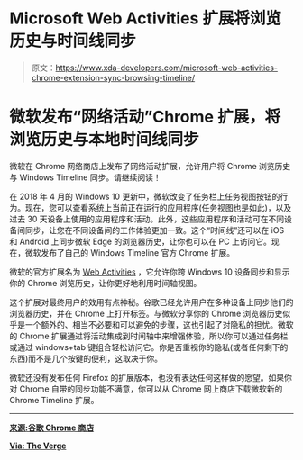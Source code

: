 # Microsoft Web Activities 扩展将浏览历史与时间线同步

> 原文：<https://www.xda-developers.com/microsoft-web-activities-chrome-extension-sync-browsing-timeline/>

# 微软发布“网络活动”Chrome 扩展，将浏览历史与本地时间线同步

微软在 Chrome 网络商店上发布了网络活动扩展，允许用户将 Chrome 浏览历史与 Windows Timeline 同步。请继续阅读！

在 2018 年 4 月的 Windows 10 更新中，微软改变了任务栏上任务视图按钮的行为。现在，您可以查看系统上当前正在运行的应用程序(任务视图也是如此)，以及过去 30 天设备上使用的应用程序和活动。此外，这些应用程序和活动可在不同设备间同步，让您在不同设备间的工作体验更加一致。这个“时间线”还可以在 iOS 和 Android 上同步微软 Edge 的浏览器历史，让你也可以在 PC 上访问它。现在，微软发布了自己的 Windows Timeline 官方 Chrome 扩展。

微软的官方扩展名为 [Web Activities](https://chrome.google.com/webstore/detail/web-activities/eiipeonhflhoiacfbniealbdjoeoglid/related) ，它允许你跨 Windows 10 设备同步和显示你的 Chrome 浏览历史，让你更好地利用时间轴视图。

这个扩展对最终用户的效用有点神秘。谷歌已经允许用户在多种设备上同步他们的浏览器历史，并在 Chrome 上打开标签。与微软分享你的 Chrome 浏览器历史似乎是一个额外的、相当不必要和可以避免的步骤，这也引起了对隐私的担忧。微软的 Chrome 扩展通过将活动集成到时间轴中来增强体验，所以你可以通过任务栏或通过 windows+tab 键组合轻松访问它。你是否重视你的隐私(或者任何剩下的东西)而不是几个按键的便利，这取决于你。

微软还没有发布任何 Firefox 的扩展版本，也没有表达任何这样做的愿望。如果你对 Chrome 自带的同步功能不满意，你可以从 Chrome 网上商店下载微软新的 Chrome Timeline 扩展。

* * *

[**来源:谷歌 Chrome 商店**](https://chrome.google.com/webstore/detail/web-activities/eiipeonhflhoiacfbniealbdjoeoglid/related)

[**Via: The Verge**](https://www.theverge.com/2019/2/19/18231226/microsoft-google-chrome-extension-timeline-support)